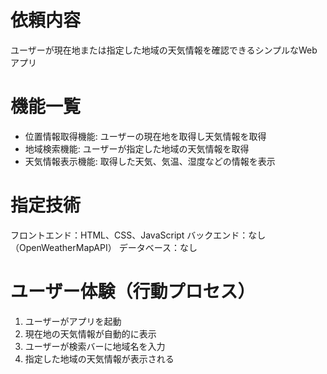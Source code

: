 # 依頼内容
ユーザーが現在地または指定した地域の天気情報を確認できるシンプルなWebアプリ

# 機能一覧
- 位置情報取得機能: ユーザーの現在地を取得し天気情報を取得
- 地域検索機能: ユーザーが指定した地域の天気情報を取得
- 天気情報表示機能: 取得した天気、気温、湿度などの情報を表示

# 指定技術
フロントエンド：HTML、CSS、JavaScript
バックエンド：なし（OpenWeatherMapAPI）
データベース：なし

# ユーザー体験（行動プロセス）
1. ユーザーがアプリを起動
2. 現在地の天気情報が自動的に表示
3. ユーザーが検索バーに地域名を入力
4. 指定した地域の天気情報が表示される